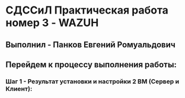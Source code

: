 # **СДССиЛ Практическая работа номер 3 - WAZUH**
## **Выполнил - Панков Евгений Ромуальдович**
## **Перейдем к процессу выполнения работы:**
### **Шаг 1 - Результат установки и настройки 2 ВМ (Сервер и Клиент):**

